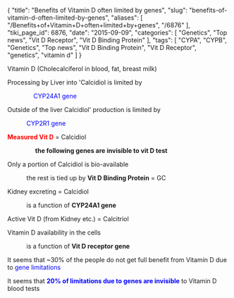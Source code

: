 {
    "title": "Benefits of Vitamin D often limited by genes",
    "slug": "benefits-of-vitamin-d-often-limited-by-genes",
    "aliases": [
        "/Benefits+of+Vitamin+D+often+limited+by+genes",
        "/6876"
    ],
    "tiki_page_id": 6876,
    "date": "2015-09-09",
    "categories": [
        "Genetics",
        "Top news",
        "Vit D Receptor",
        "Vit D Binding Protein"
    ],
    "tags": [
        "CYPA",
        "CYPB",
        "Genetics",
        "Top news",
        "Vit D Binding Protein",
        "Vit D Receptor",
        "genetics",
        "vitamin d"
    ]
}


<!-- ~tc~ start ~/tc~ -->

Vitamin D  (Cholecalciferol  in blood, fat, breast milk)

Processing by Liver into 'Calcidiol is limited by

&nbsp; &nbsp; &nbsp; &nbsp; &nbsp; &nbsp; &nbsp; &nbsp;<span style="color:#00F;">CYP24A1 gene</span>

Outside of the liver Calcidiol'  production is limited by

&nbsp; &nbsp; &nbsp; &nbsp; &nbsp; &nbsp;<span style="color:#00F;">CYP2R1 gene</span>

 **<span style="color:#F00;">Measured Vit D</span>**  = Calcidiol

&nbsp; &nbsp; &nbsp; &nbsp; &nbsp; &nbsp; &nbsp; &nbsp;  **the following genes are invisible to vit D test** 

Only a portion of Calcidiol is bio-available

&nbsp; &nbsp; &nbsp; &nbsp; &nbsp; &nbsp;the rest is tied up by  **Vit D Binding Protein**  = GC

Kidney excreting = Calcidiol

&nbsp; &nbsp; &nbsp; &nbsp; &nbsp; &nbsp;is a function of  **CYP24A1 gene**   

Active Vit D  (from Kidney etc.) = Calcitriol

Vitamin D availability in the cells

&nbsp; &nbsp; &nbsp; &nbsp; &nbsp; &nbsp;is a function of  **Vit D receptor gene**  

<!-- ~tc~ end ~/tc~ -->

It seems that ~30% of the people do not get full benefit from Vitamin D due to <span style="color:#00F;">gene limitations</span>

It seems that  **<span style="color:#00F;">20% of limitations due to genes are invisible</span>**  to Vitamin D blood tests